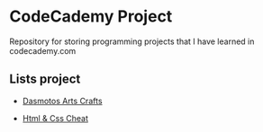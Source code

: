 # CodeCademy Project

Repository for storing programming projects that I have learned in codecademy.com

## Lists project

- [Dasmotos Arts Crafts](./dasmotos-arts-crafts)

- [Html & Css Cheat](./html-css-cheatsheet)
